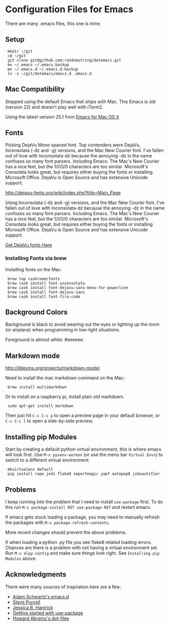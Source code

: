 # Configuration Files for Emacs

There are many .emacs files, this one is mine.

## Setup

```
 mkdir ~/git
 cd ~/git
 git clone git@github.com:randomstring/dotemacs.git
 mv ~/.emacs ~/.emacs.backup
 mv ~/.emacs.d ~/.emacs.d.backup
 ln -s ~/git/dotemacs/emacs.d .emacs.d
```

## Mac Compatibility

Stopped using the default Emacs that ships with Mac. This Emacs is old (version 22) and doesn't play well with iTerm2.

Using the latest version 25.1 from [Emacs for Mac OS X](https://emacsformacosx.com/)

## Fonts

Picking DejaVu Mono spaced font. Top contenders were DejaVu, Inconsolata (-dz and -g) versions, and the Mac New Courier font. I've fallen out of love with Inconsolata-dz because the annoying -dz in the name confuses so many font parsers. Including Emacs. The Mac's New Courier has a nice feel, but the 1/l/O/0 characters are too similar. Microsoft's Consolata looks great, but requires either buying the fonts or installing Microsoft Office. DejaVu is Open Source and has extensive Unicode support.

http://dejavu-fonts.org/wiki/index.php?title=Main_Page

Using Inconsolata (-dz and -g) versions, and the Mac New Courier font. I've fallen out of love with Inconsolata-dz because the annoying -dz in the name confuses so many font parsers. Including Emacs. The Mac's New Courier has a nice feel, but the 1/l/O/0 characters are too similar. Microsoft's Consolata looks great, but requires either buying the fonts or installing Microsoft Office. DejaVu is Open Source and has extensive Unicode support.

[Get DejaVu fonts Here](http://dejavu-fonts.org/wiki/index.php?title=Main_Page)

### Installing Fonts via brew

Installing fonts on the Mac.

```
 brew tap caskroom/fonts
 brew cask install font-inconsolata
 brew cask install font-dejavu-sans-mono-for-powerline
 brew cask install font-dejavu-sans
 brew cask install font-fira-code
```

## Background Colors

Background is black to avoid wearing out the eyes or lighting up the room (or airplane) when programming in low-light situations.

Foreground is almost white: #eeeeee.

## Markdown mode

http://jblevins.org/projects/markdown-mode/

Need to install the mac markdown command on the Mac:

```
 brew install multimarkdown
```

Or to install on a raspberry pi, install plain old markdown. 

```
 sudo apt-get install markdown
```

Then just hit ``C-c C-c p`` to open a preview page in your default browser, or ``C-c C-c l`` to open a side-by-side preview.


## Installing pip Modules

Start by creating a default python virtual environment, this is where emacs will look first. Use ```M-x pyvenv-workon``` (or use the menu bar ```Virtual Envs```) to switch to a different virtual environment. 

```
 mkvirtualenv default
 pip install rope jedi flake8 importmagic yapf autopep8 jsbeautifier
```

## Problems

I keep running into the problem that I need to install ```use-package``` first. To do this run ```M-x package-install RET use-package RET``` and restart emacs.

If emacs gets stuck loading a package, you may need to manually refresh the packages with ``M-x package-refresh-contents``. 

More recent changes should prevent the above problems.

If when loading a python .py file you see flake8 related loading errors. Chances are there is a problem with not having a virtual environment set. Run ```M-x elpy-config``` and make sure things look right. See ``Installing pip Modules`` above.

## Acknowledgments

There were many sources of inspiration here are a few:

* [Adam Schwartz's emacs.d](https://github.com/anschwa/emacs.d)
* [Steve Purcell](https://github.com/purcell/emacs.d)
* [Jessica B. Hamrick](https://github.com/jhamrick/emacs)
* [Getting started with use-package](https://github.com/CachesToCaches/getting_started_with_use_package)
* [Howard Abrams's dot-files](https://github.com/howardabrams/dot-files)

